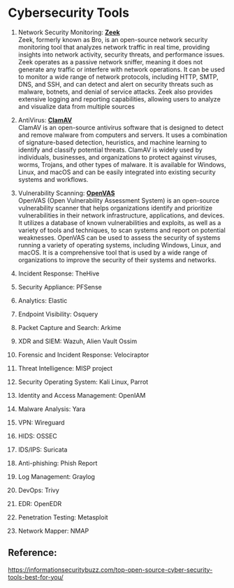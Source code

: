 # Cybersecurity Tools

1. Network Security Monitoring: **[Zeek](https://zeek.org/)**
<br>Zeek, formerly known as Bro, is an open-source network security monitoring tool that analyzes network traffic in real time, providing insights into network activity, security threats, and performance issues. Zeek operates as a passive network sniffer, meaning it does not generate any traffic or interfere with network operations. It can be used to monitor a wide range of network protocols, including HTTP, SMTP, DNS, and SSH, and can detect and alert on security threats such as malware, botnets, and denial of service attacks. Zeek also provides extensive logging and reporting capabilities, allowing users to analyze and visualize data from multiple sources

2. AntiVirus: **[ClamAV](https://www.clamav.net/)**
<br>ClamAV is an open-source antivirus software that is designed to detect and remove malware from computers and servers. It uses a combination of signature-based detection, heuristics, and machine learning to identify and classify potential threats. ClamAV is widely used by individuals, businesses, and organizations to protect against viruses, worms, Trojans, and other types of malware. It is available for Windows, Linux, and macOS and can be easily integrated into existing security systems and workflows.

3. Vulnerability Scanning: **[OpenVAS](https://www.openvas.org/)**
<br>OpenVAS (Open Vulnerability Assessment System) is an open-source vulnerability scanner that helps organizations identify and prioritize vulnerabilities in their network infrastructure, applications, and devices. It utilizes a database of known vulnerabilities and exploits, as well as a variety of tools and techniques, to scan systems and report on potential weaknesses. OpenVAS can be used to assess the security of systems running a variety of operating systems, including Windows, Linux, and macOS. It is a comprehensive tool that is used by a wide range of organizations to improve the security of their systems and networks.
4. Incident Response: TheHive
5. Security Appliance: PFSense
6. Analytics: Elastic
7. Endpoint Visibility: Osquery
8. Packet Capture and Search: Arkime
9. XDR and SIEM: Wazuh, Alien Vault Ossim
10. Forensic and Incident Response: Velociraptor
11. Threat Intelligence: MISP project
12. Security Operating System: Kali Linux, Parrot
13. Identity and Access Management: OpenIAM
14. Malware Analysis: Yara
15. VPN: Wireguard
16. HIDS: OSSEC
17. IDS/IPS: Suricata
18. Anti-phishing: Phish Report
19. Log Management: Graylog
20. DevOps: Trivy
21. EDR: OpenEDR
22. Penetration Testing: Metasploit
23. Network Mapper: NMAP


## Reference:
https://informationsecuritybuzz.com/top-open-source-cyber-security-tools-best-for-you/
